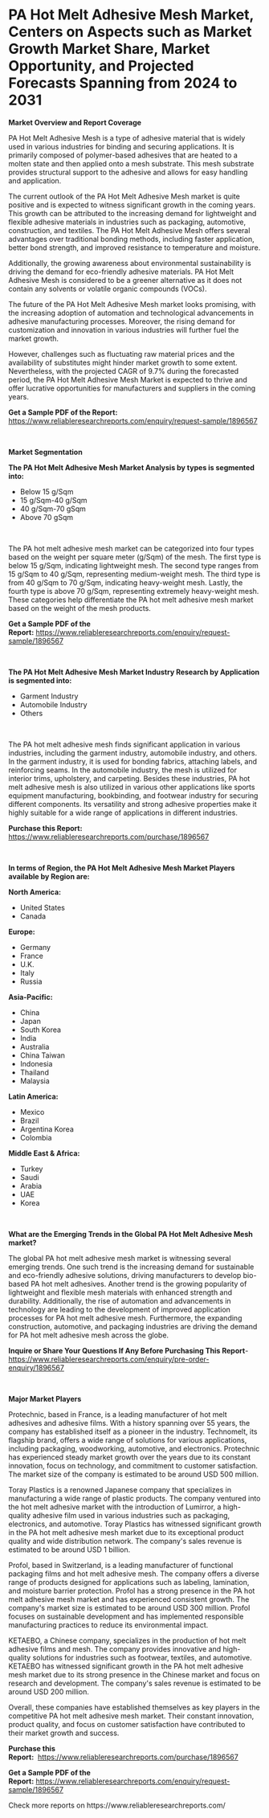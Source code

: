 <p><h1>PA Hot Melt Adhesive Mesh Market, Centers on Aspects such as Market Growth Market Share, Market Opportunity, and Projected Forecasts Spanning from 2024 to 2031</h1></p><p><strong>Market Overview and Report Coverage</strong></p>
<p><p>PA Hot Melt Adhesive Mesh is a type of adhesive material that is widely used in various industries for binding and securing applications. It is primarily composed of polymer-based adhesives that are heated to a molten state and then applied onto a mesh substrate. This mesh substrate provides structural support to the adhesive and allows for easy handling and application.</p><p>The current outlook of the PA Hot Melt Adhesive Mesh market is quite positive and is expected to witness significant growth in the coming years. This growth can be attributed to the increasing demand for lightweight and flexible adhesive materials in industries such as packaging, automotive, construction, and textiles. The PA Hot Melt Adhesive Mesh offers several advantages over traditional bonding methods, including faster application, better bond strength, and improved resistance to temperature and moisture.</p><p>Additionally, the growing awareness about environmental sustainability is driving the demand for eco-friendly adhesive materials. PA Hot Melt Adhesive Mesh is considered to be a greener alternative as it does not contain any solvents or volatile organic compounds (VOCs).</p><p>The future of the PA Hot Melt Adhesive Mesh market looks promising, with the increasing adoption of automation and technological advancements in adhesive manufacturing processes. Moreover, the rising demand for customization and innovation in various industries will further fuel the market growth.</p><p>However, challenges such as fluctuating raw material prices and the availability of substitutes might hinder market growth to some extent. Nevertheless, with the projected CAGR of 9.7% during the forecasted period, the PA Hot Melt Adhesive Mesh Market is expected to thrive and offer lucrative opportunities for manufacturers and suppliers in the coming years.</p></p>
<p><strong>Get a Sample PDF of the Report:</strong> <a href="https://www.reliableresearchreports.com/enquiry/request-sample/1896567">https://www.reliableresearchreports.com/enquiry/request-sample/1896567</a></p>
<p>&nbsp;</p>
<p><strong>Market Segmentation</strong></p>
<p><strong>The PA Hot Melt Adhesive Mesh Market Analysis by types is segmented into:</strong></p>
<p><ul><li>Below 15 g/Sqm</li><li>15 g/Sqm-40 g/Sqm</li><li>40 g/Sqm-70 gSqm</li><li>Above 70 gSqm</li></ul></p>
<p>&nbsp;</p>
<p><p>The PA hot melt adhesive mesh market can be categorized into four types based on the weight per square meter (g/Sqm) of the mesh. The first type is below 15 g/Sqm, indicating lightweight mesh. The second type ranges from 15 g/Sqm to 40 g/Sqm, representing medium-weight mesh. The third type is from 40 g/Sqm to 70 g/Sqm, indicating heavy-weight mesh. Lastly, the fourth type is above 70 g/Sqm, representing extremely heavy-weight mesh. These categories help differentiate the PA hot melt adhesive mesh market based on the weight of the mesh products.</p></p>
<p><strong>Get a Sample PDF of the Report:</strong>&nbsp;<a href="https://www.reliableresearchreports.com/enquiry/request-sample/1896567">https://www.reliableresearchreports.com/enquiry/request-sample/1896567</a></p>
<p>&nbsp;</p>
<p><strong>The PA Hot Melt Adhesive Mesh Market Industry Research by Application is segmented into:</strong></p>
<p><ul><li>Garment Industry</li><li>Automobile Industry</li><li>Others</li></ul></p>
<p>&nbsp;</p>
<p><p>The PA hot melt adhesive mesh finds significant application in various industries, including the garment industry, automobile industry, and others. In the garment industry, it is used for bonding fabrics, attaching labels, and reinforcing seams. In the automobile industry, the mesh is utilized for interior trims, upholstery, and carpeting. Besides these industries, PA hot melt adhesive mesh is also utilized in various other applications like sports equipment manufacturing, bookbinding, and footwear industry for securing different components. Its versatility and strong adhesive properties make it highly suitable for a wide range of applications in different industries.</p></p>
<p><strong>Purchase this Report:</strong>&nbsp; <a href="https://www.reliableresearchreports.com/purchase/1896567">https://www.reliableresearchreports.com/purchase/1896567</a></p>
<p>&nbsp;</p>
<p><strong>In terms of Region, the PA Hot Melt Adhesive Mesh Market Players available by Region are:</strong></p>
<p>
    <p> <strong> North America: </strong>
        <ul>
            <li>United States</li>
            <li>Canada</li>
        </ul>
        </p> 
    <p> <strong> Europe: </strong>
        <ul>
            <li>Germany</li>
            <li>France</li>
            <li>U.K.</li>
            <li>Italy</li>
            <li>Russia</li>
        </ul>
        </p> 
    <p> <strong> Asia-Pacific: </strong>
        <ul>
            <li>China</li>
            <li>Japan</li>
            <li>South Korea</li>
            <li>India</li>
            <li>Australia</li>
            <li>China Taiwan</li>
            <li>Indonesia</li>
            <li>Thailand</li>
            <li>Malaysia</li>
        </ul>
        </p> 
    <p> <strong> Latin America: </strong>
        <ul>
            <li>Mexico</li>
            <li>Brazil</li>
            <li>Argentina Korea</li>
            <li>Colombia</li>
        </ul>
        </p> 
    <p> <strong> Middle East & Africa: </strong>
        <ul>
            <li>Turkey</li>
            <li>Saudi</li>
            <li>Arabia</li>
            <li>UAE</li>
            <li>Korea</li>
        </ul>
    </p>
    </p>
<p>&nbsp;</p>
<p><strong>What are the Emerging Trends in the Global PA Hot Melt Adhesive Mesh market?</strong></p>
<p><p>The global PA hot melt adhesive mesh market is witnessing several emerging trends. One such trend is the increasing demand for sustainable and eco-friendly adhesive solutions, driving manufacturers to develop bio-based PA hot melt adhesives. Another trend is the growing popularity of lightweight and flexible mesh materials with enhanced strength and durability. Additionally, the rise of automation and advancements in technology are leading to the development of improved application processes for PA hot melt adhesive mesh. Furthermore, the expanding construction, automotive, and packaging industries are driving the demand for PA hot melt adhesive mesh across the globe.</p></p>
<p><strong>Inquire or Share Your Questions If Any Before Purchasing This Report</strong>- <a href="https://www.reliableresearchreports.com/enquiry/pre-order-enquiry/1896567">https://www.reliableresearchreports.com/enquiry/pre-order-enquiry/1896567</a></p>
<p>&nbsp;</p>
<p><strong>Major Market Players</strong></p>
<p><p>Protechnic, based in France, is a leading manufacturer of hot melt adhesives and adhesive films. With a history spanning over 55 years, the company has established itself as a pioneer in the industry. Technomelt, its flagship brand, offers a wide range of solutions for various applications, including packaging, woodworking, automotive, and electronics. Protechnic has experienced steady market growth over the years due to its constant innovation, focus on technology, and commitment to customer satisfaction. The market size of the company is estimated to be around USD 500 million.</p><p>Toray Plastics is a renowned Japanese company that specializes in manufacturing a wide range of plastic products. The company ventured into the hot melt adhesive market with the introduction of Lumirror, a high-quality adhesive film used in various industries such as packaging, electronics, and automotive. Toray Plastics has witnessed significant growth in the PA hot melt adhesive mesh market due to its exceptional product quality and wide distribution network. The company's sales revenue is estimated to be around USD 1 billion.</p><p>Profol, based in Switzerland, is a leading manufacturer of functional packaging films and hot melt adhesive mesh. The company offers a diverse range of products designed for applications such as labeling, lamination, and moisture barrier protection. Profol has a strong presence in the PA hot melt adhesive mesh market and has experienced consistent growth. The company's market size is estimated to be around USD 300 million. Profol focuses on sustainable development and has implemented responsible manufacturing practices to reduce its environmental impact.</p><p>KETAEBO, a Chinese company, specializes in the production of hot melt adhesive films and mesh. The company provides innovative and high-quality solutions for industries such as footwear, textiles, and automotive. KETAEBO has witnessed significant growth in the PA hot melt adhesive mesh market due to its strong presence in the Chinese market and focus on research and development. The company's sales revenue is estimated to be around USD 200 million.</p><p>Overall, these companies have established themselves as key players in the competitive PA hot melt adhesive mesh market. Their constant innovation, product quality, and focus on customer satisfaction have contributed to their market growth and success.</p></p>
<p><strong>Purchase this Report:</strong>&nbsp;&nbsp;<a href="https://www.reliableresearchreports.com/purchase/1896567">https://www.reliableresearchreports.com/purchase/1896567</a></p>
<p></p>
<p><strong>Get a Sample PDF of the Report:</strong>&nbsp;<a href="https://www.reliableresearchreports.com/enquiry/request-sample/1896567">https://www.reliableresearchreports.com/enquiry/request-sample/1896567</a></p>
<p>Check more reports on https://www.reliableresearchreports.com/</p>